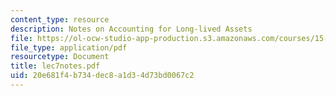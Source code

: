 ```yaml
---
content_type: resource
description: Notes on Accounting for Long-lived Assets
file: https://ol-ocw-studio-app-production.s3.amazonaws.com/courses/15-514-financial-and-managerial-accounting-summer-2003/20e681f4b734dec8a1d34d73bd0067c2_lec7notes.pdf
file_type: application/pdf
resourcetype: Document
title: lec7notes.pdf
uid: 20e681f4-b734-dec8-a1d3-4d73bd0067c2
---
```

